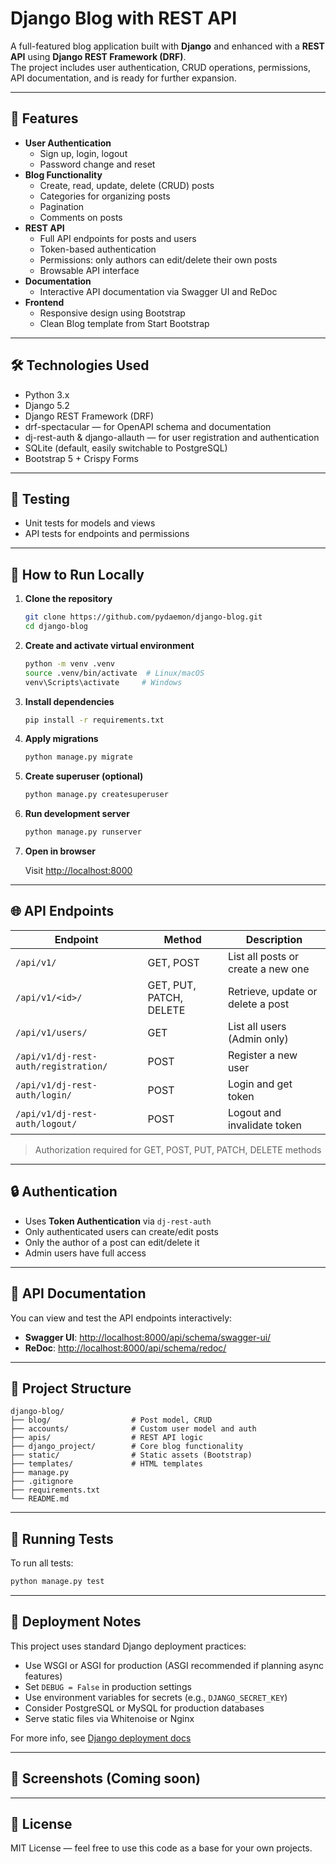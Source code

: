# Django Blog with REST API

A full-featured blog application built with **Django** and enhanced with a **REST API** using **Django REST Framework (DRF)**.  
The project includes user authentication, CRUD operations, permissions, API documentation, and is ready for further expansion.

---

## 📝 Features

- **User Authentication**
  - Sign up, login, logout
  - Password change and reset
- **Blog Functionality**
  - Create, read, update, delete (CRUD) posts
  - Categories for organizing posts
  - Pagination
  - Comments on posts
- **REST API**
  - Full API endpoints for posts and users
  - Token-based authentication
  - Permissions: only authors can edit/delete their own posts
  - Browsable API interface
- **Documentation**
  - Interactive API documentation via Swagger UI and ReDoc
- **Frontend**
  - Responsive design using Bootstrap
  - Clean Blog template from Start Bootstrap

---

## 🛠️ Technologies Used

- Python 3.x
- Django 5.2
- Django REST Framework (DRF)
- drf-spectacular — for OpenAPI schema and documentation
- dj-rest-auth & django-allauth — for user registration and authentication
- SQLite (default, easily switchable to PostgreSQL)
- Bootstrap 5 + Crispy Forms

---

## 🧪 Testing

- Unit tests for models and views
- API tests for endpoints and permissions

---

## 🚀 How to Run Locally

1. **Clone the repository**

   ```bash
   git clone https://github.com/pydaemon/django-blog.git
   cd django-blog
   ```

2. **Create and activate virtual environment**

   ```bash
   python -m venv .venv
   source .venv/bin/activate  # Linux/macOS
   venv\Scripts\activate     # Windows
   ```

3. **Install dependencies**

   ```bash
   pip install -r requirements.txt
   ```

4. **Apply migrations**

   ```bash
   python manage.py migrate
   ```

5. **Create superuser (optional)**

   ```bash
   python manage.py createsuperuser
   ```

6. **Run development server**

   ```bash
   python manage.py runserver
   ```

7. **Open in browser**

   Visit [http://localhost:8000](http://localhost:8000)

---

## 🌐 API Endpoints

| Endpoint | Method | Description |
|---------|--------|-------------|
| `/api/v1/` | GET, POST | List all posts or create a new one |
| `/api/v1/<id>/` | GET, PUT, PATCH, DELETE | Retrieve, update or delete a post |
| `/api/v1/users/` | GET | List all users (Admin only) |
| `/api/v1/dj-rest-auth/registration/` | POST | Register a new user |
| `/api/v1/dj-rest-auth/login/` | POST | Login and get token |
| `/api/v1/dj-rest-auth/logout/` | POST | Logout and invalidate token |

> Authorization required for GET, POST, PUT, PATCH, DELETE methods

---

## 🔒 Authentication

- Uses **Token Authentication** via `dj-rest-auth`
- Only authenticated users can create/edit posts
- Only the author of a post can edit/delete it
- Admin users have full access

---

## 📄 API Documentation

You can view and test the API endpoints interactively:

- **Swagger UI**: [http://localhost:8000/api/schema/swagger-ui/](http://localhost:8000/api/schema/swagger-ui/)
- **ReDoc**: [http://localhost:8000/api/schema/redoc/](http://localhost:8000/api/schema/redoc/)

---

## 📁 Project Structure

```
django-blog/
├── blog/                  # Post model, CRUD
├── accounts/              # Custom user model and auth
├── apis/                  # REST API logic
├── django_project/        # Core blog functionality
├── static/                # Static assets (Bootstrap)
├── templates/             # HTML templates
├── manage.py
├── .gitignore
├── requirements.txt
└── README.md

```

---

## 🧪 Running Tests

To run all tests:

```bash
python manage.py test
```

---

## 🚀 Deployment Notes

This project uses standard Django deployment practices:
- Use WSGI or ASGI for production (ASGI recommended if planning async features)
- Set `DEBUG = False` in production settings
- Use environment variables for secrets (e.g., `DJANGO_SECRET_KEY`)
- Consider PostgreSQL or MySQL for production databases
- Serve static files via Whitenoise or Nginx

For more info, see [Django deployment docs](https://docs.djangoproject.com/en/5.2/howto/deployment/)

---

## 📸 Screenshots (Coming soon)



---

## 🧾 License

MIT License — feel free to use this code as a base for your own projects.
```